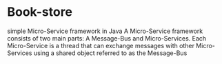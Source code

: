 # Book-store
 simple Micro-Service framework in Java
 A Micro-Service framework consists of two main parts:  A Message-Bus and Micro-Services.
 Each Micro-Service is a thread that can exchange messages with other Micro-Services using a shared object referred to as the Message-Bus
